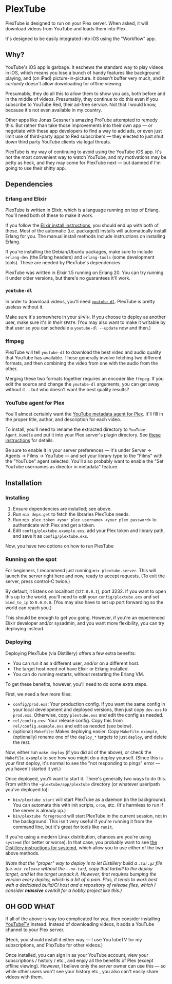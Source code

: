 # PlexTube

PlexTube is designed to run on your Plex server.  When asked, it will download videos from YouTube and loads them into Plex.

It's designed to be easily integrated into iOS using the "Workflow" app.

## Why?

YouTube's iOS app is garbage.  It eschews the standard way to play videos in iOS, which means you lose a bunch of handy features like background playing, and (on iPad) picture-in-picture.  It doesn't buffer very much, and it *certainly* doesn't allow downloading for offline viewing.

Presumably, they do all this to allow them to show you ads, both before and in the middle of videos.  Presumably, they continue to do this even if you subscribe to YouTube Red, their ad-free service.  Not that I would know, because it's not even available in my country.

Other apps like Jonas Gessner's amazing ProTube attempted to remedy this.  But rather than take those improvements into their own app — or negotiate with these app developers to find a way to add ads, or even just limit use of third-party apps to Red subscribers — they elected to just shut down third party YouTube clients via legal threats.

PlexTube is my way of continuing to avoid using the YouTube iOS app.  It's not the most convenient way to watch YouTube, and my motivations may be petty as heck, and they may come for PlexTube next — but damned if I'm going to use their shitty app.

## Dependencies

### Erlang and Elixir

PlexTube is written in Elixir, which is a language running on top of Erlang.  You'll need both of these to make it work.

If you follow the [Elixir install instructions](https://elixir-lang.org/install.html), you should end up with both of these.  Most of the automatic (i.e. packaged) installs will automatically install Erlang for you.  The manual install methods include instructions on installing Erlang.

If you're installing the Debian/Ubuntu packages, make sure to include `erlang-dev` (the Erlang headers) and `erlang-tools` (some development tools).  These are needed by PlexTube's dependencies.

PlexTube was written in Elixir 1.5 running on Erlang 20.  You can try running it under older versions, but there's no guarantees it'll work.

### `youtube-dl`

In order to download videos, you'll need [`youtube-dl`](https://rg3.github.io/youtube-dl/).  PlexTube is pretty useless without it.

Make sure it's somewhere in your `$PATH`.  If you choose to deploy as another user, make sure it's in *their* `$PATH`.  (You may also want to make it writable by that user so you can schedule a `youtube-dl --update` now and then.)

### ffmpeg

PlexTube will tell `youtube-dl` to download the best video and audio quality that YouTube has available.  These generally involve fetching two different formats, and then combining the video from one with the audio from the other.

Merging these two formats together requires an encoder like `ffmpeg`.  If you edit the source and change the `youtube-dl` arguments, you can get away without it … but who doesn't want the best quality results?

### YouTube agent for Plex

You'll almost certainly want the [YouTube metadata agent for Plex](https://forums.plex.tv/discussion/83106/rel-youtube-metadata-agent).  It'll fill in the proper title, author, and description for each video.

To install, you'll need to rename the extracted directory to `YouTube-Agent.bundle` and put it into your Plex server's plugin directory.  See [these instructions](https://support.plex.tv/hc/en-us/articles/201187656-How-do-I-manually-install-a-channel-) for details.

Be sure to enable it in your server preferences — it's under Server → Agents → Films → YouTube — and set your library type to the "Films" with the "YouTube" agent selected.  You'll also probably want to enable the "Set YouTube usernames as director in metadata" feature.

## Installation

### Installing

1. Ensure dependencies are installed; see above.
2. Run `mix deps.get` to fetch the libraries PlexTube needs.
3. Run `mix plex.token <your plex username> <your plex password>` to authenticate with Plex and get a token.
4. Edit `config/plextube.example.exs`, add your Plex token and library path, and save it as `config/plextube.exs`.

Now, you have two options on how to run PlexTube

### Running on the spot

For beginners, I recommend just running `mix plextube.server`.  This will launch the server right here and now, ready to accept requests.  (To exit the server, press control-C twice.)

By default, it listens on localhost (`127.0.0.1`), port 3232.  If you want to open this up to the world, you'll need to edit your `config/plextube.exs` and set `bind_to_ip` to `0.0.0.0`.  (You may also have to set up port forwarding so the world can reach you.)

This should be enough to get you going.  However, if you're an experienced Elixir developer and/or sysadmin, and you want more flexibility, you can try deploying instead.

### Deploying

Deploying PlexTube (via Distillery) offers a few extra benefits:

* You can run it as a different user, and/or on a different host.
* The target host need not have Elixir or Erlang installed.
* You can do running restarts, without restarting the Erlang VM.

To get these benefits, however, you'll need to do some extra steps.

First, we need a few more files:

* `config/prod.exs`: Your production config.  If you want the same config in your local development and deployed versions, then just copy `dev.exs` to `prod.exs`.  Otherwise, copy `plextube.exs` and edit the config as needed.
* `rel/config.exs`: Your release config.  Copy this from `rel/config.example.exs` and edit as needed (see below).
* (optional) `Makefile`: Makes deploying easier.  Copy `Makefile.example`, (optionally) rename one of the `deploy_*` targets to just `deploy`, and delete the rest.

Now, either run `make deploy` (if you did all of the above), or check the `Makefile.example` to see how you might do a deploy yourself.  (Since this is your first deploy, it's normal to see the "not responding to pings" error — you haven't started it yet.)

Once deployed, you'll want to start it.  There's generally two ways to do this.  From within the `~plextube/app/plextube` directory (or whatever user/path you've deployed to):

* `bin/plextube start` will start PlexTube as a daemon (in the background).  You can automate this with init scripts, `cron`, etc.  (It's harmless to run if the server is already up.)
* `bin/plextube foreground` will start PlexTube in the current session, not in the background.  This isn't very useful if you're running it from the command line, but it's great for tools like `runit`.

If you're using a modern Linux distribution, chances are you're using `systemd` (for better or worse).  In that case, you probably want to see [the Distillery instructions for systemd](https://github.com/bitwalker/distillery/blob/master/docs/Use%20With%20systemd.md), which allow you to use either of the two above methods.

*(Note that the "proper" way to deploy is to let Distillery build a `.tar.gz` file (i.e. `mix release` without the `--no-tar`), copy that tarball to the deploy target, and let the target unpack it.  However, that requires bumping the version every deploy, which is a bit of a pain.  Plus, it tends to work best with a dedciated build/CI host and a repository of release files, which I consider **massive** overkill for a hobby project like this.)*

## OH GOD WHAT

If all of the above is way too complicated for you, then consider installing [YouTubeTV](https://github.com/kolsys/YouTubeTV.bundle) instead.  Instead of downloading videos, it adds a YouTube channel to your Plex server.

(Heck, you should install it either way — I use YouTubeTV for my subscriptions, and PlexTube for other videos.)

Once installed, you can sign in as your YouTube account, view your subscriptions / history / etc., and enjoy all the benefits of Plex (except offline viewing).  However, I believe only the server owner can use this — so while other users won't see your history etc., you also can't easily share videos with them.
